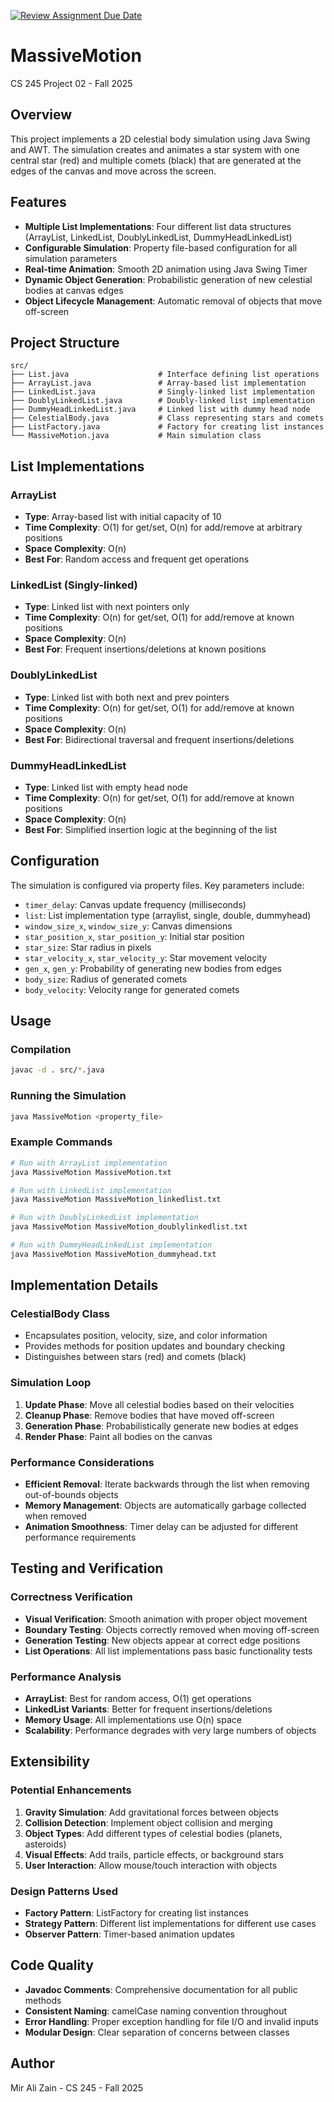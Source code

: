 [![Review Assignment Due Date](https://classroom.github.com/assets/deadline-readme-button-22041afd0340ce965d47ae6ef1cefeee28c7c493a6346c4f15d667ab976d596c.svg)](https://classroom.github.com/a/J_c8sizy)
# MassiveMotion
CS 245 Project 02 - Fall 2025

## Overview
This project implements a 2D celestial body simulation using Java Swing and AWT. The simulation creates and animates a star system with one central star (red) and multiple comets (black) that are generated at the edges of the canvas and move across the screen.

## Features
- **Multiple List Implementations**: Four different list data structures (ArrayList, LinkedList, DoublyLinkedList, DummyHeadLinkedList)
- **Configurable Simulation**: Property file-based configuration for all simulation parameters
- **Real-time Animation**: Smooth 2D animation using Java Swing Timer
- **Dynamic Object Generation**: Probabilistic generation of new celestial bodies at canvas edges
- **Object Lifecycle Management**: Automatic removal of objects that move off-screen

## Project Structure
```
src/
├── List.java                    # Interface defining list operations
├── ArrayList.java               # Array-based list implementation
├── LinkedList.java              # Singly-linked list implementation
├── DoublyLinkedList.java        # Doubly-linked list implementation
├── DummyHeadLinkedList.java     # Linked list with dummy head node
├── CelestialBody.java           # Class representing stars and comets
├── ListFactory.java             # Factory for creating list instances
└── MassiveMotion.java           # Main simulation class
```

## List Implementations

### ArrayList
- **Type**: Array-based list with initial capacity of 10
- **Time Complexity**: O(1) for get/set, O(n) for add/remove at arbitrary positions
- **Space Complexity**: O(n)
- **Best For**: Random access and frequent get operations

### LinkedList (Singly-linked)
- **Type**: Linked list with next pointers only
- **Time Complexity**: O(n) for get/set, O(1) for add/remove at known positions
- **Space Complexity**: O(n)
- **Best For**: Frequent insertions/deletions at known positions

### DoublyLinkedList
- **Type**: Linked list with both next and prev pointers
- **Time Complexity**: O(n) for get/set, O(1) for add/remove at known positions
- **Space Complexity**: O(n)
- **Best For**: Bidirectional traversal and frequent insertions/deletions

### DummyHeadLinkedList
- **Type**: Linked list with empty head node
- **Time Complexity**: O(n) for get/set, O(1) for add/remove at known positions
- **Space Complexity**: O(n)
- **Best For**: Simplified insertion logic at the beginning of the list

## Configuration
The simulation is configured via property files. Key parameters include:

- `timer_delay`: Canvas update frequency (milliseconds)
- `list`: List implementation type (arraylist, single, double, dummyhead)
- `window_size_x`, `window_size_y`: Canvas dimensions
- `star_position_x`, `star_position_y`: Initial star position
- `star_size`: Star radius in pixels
- `star_velocity_x`, `star_velocity_y`: Star movement velocity
- `gen_x`, `gen_y`: Probability of generating new bodies from edges
- `body_size`: Radius of generated comets
- `body_velocity`: Velocity range for generated comets

## Usage

### Compilation
```bash
javac -d . src/*.java
```

### Running the Simulation
```bash
java MassiveMotion <property_file>
```

### Example Commands
```bash
# Run with ArrayList implementation
java MassiveMotion MassiveMotion.txt

# Run with LinkedList implementation
java MassiveMotion MassiveMotion_linkedlist.txt

# Run with DoublyLinkedList implementation
java MassiveMotion MassiveMotion_doublylinkedlist.txt

# Run with DummyHeadLinkedList implementation
java MassiveMotion MassiveMotion_dummyhead.txt
```

## Implementation Details

### CelestialBody Class
- Encapsulates position, velocity, size, and color information
- Provides methods for position updates and boundary checking
- Distinguishes between stars (red) and comets (black)

### Simulation Loop
1. **Update Phase**: Move all celestial bodies based on their velocities
2. **Cleanup Phase**: Remove bodies that have moved off-screen
3. **Generation Phase**: Probabilistically generate new bodies at edges
4. **Render Phase**: Paint all bodies on the canvas

### Performance Considerations
- **Efficient Removal**: Iterate backwards through the list when removing out-of-bounds objects
- **Memory Management**: Objects are automatically garbage collected when removed
- **Animation Smoothness**: Timer delay can be adjusted for different performance requirements

## Testing and Verification

### Correctness Verification
- **Visual Verification**: Smooth animation with proper object movement
- **Boundary Testing**: Objects correctly removed when moving off-screen
- **Generation Testing**: New objects appear at correct edge positions
- **List Operations**: All list implementations pass basic functionality tests

### Performance Analysis
- **ArrayList**: Best for random access, O(1) get operations
- **LinkedList Variants**: Better for frequent insertions/deletions
- **Memory Usage**: All implementations use O(n) space
- **Scalability**: Performance degrades with very large numbers of objects

## Extensibility

### Potential Enhancements
1. **Gravity Simulation**: Add gravitational forces between objects
2. **Collision Detection**: Implement object collision and merging
3. **Object Types**: Add different types of celestial bodies (planets, asteroids)
4. **Visual Effects**: Add trails, particle effects, or background stars
5. **User Interaction**: Allow mouse/touch interaction with objects

### Design Patterns Used
- **Factory Pattern**: ListFactory for creating list instances
- **Strategy Pattern**: Different list implementations for different use cases
- **Observer Pattern**: Timer-based animation updates

## Code Quality
- **Javadoc Comments**: Comprehensive documentation for all public methods
- **Consistent Naming**: camelCase naming convention throughout
- **Error Handling**: Proper exception handling for file I/O and invalid inputs
- **Modular Design**: Clear separation of concerns between classes

## Author
Mir Ali Zain - CS 245  - Fall 2025
